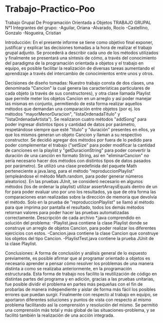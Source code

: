 # Trabajo-Practico-Poo
Trabajo Grupal De Programación Orientada a Objetos
TRABAJO GRUPAL N°1
Integrantes del grupo: 
-Aguilar, Oriana 
-Alvarado, Rocío 
-Castellino, Gonzalo
-Nogueira, Cristian

Introducción:
En el presente informe se tiene como objetivo final exponer, justificar y explicar las decisiones tomadas a la hora de realizar el trabajo grupal adjunto. 
Se procederá a describir cada uno de los métodos utilizados y finalmente se presentará una síntesis de cómo, a través del conocimiento del paradigma de la 
programación orientada a objetos y el trabajo en equipo, es posible facilitar la realización de diversas tareas aumentando el aprendizaje a través del intercambio
de conocimientos entre unos y otros.

Decisiones de diseño tomadas: 
Nuestro trabajo consta de dos clases, una denominada "Cancion" la cual genera las características particulares de cada objeto (a través de sus constructores), y otra 
clase llamada Playlist que permite meter los objetos Cancion en un arreglo y así poder manejar las mismas en conjunto, permitiendo de esta forma realizar aquellos métodos
que demandan una comparación entre objetos (por ej. los métodos "mayorMenorDuracion", "listaOrdenadaTitulo" y "listaOrdenadaArtista"). 
Se realizaron cuatro métodos "addSong" para poder ingresar distintos tipos y cantidad de datos por parámetro, respetándose siempre que esté "titulo" y "duración" presentes 
en ellos, ya que los mismos generan un objeto Cancion y llaman a su respectivo constructor. Se decidió agregar dos métodos por fuera de lo pedido para poder complementar el 
trabajo ("setSize" para poder modificar la cantidad de canciones en la playlist y "getDuracionString" para poder convertir la duración de una canción en formato String, así en 
"eliminarCancion" no sería necesario hacer dos métodos con distintos tipos de datos pasados por parámetro). Se utilizó una clase predefinida del paquete Math perteneciente a 
java.lang, para el método "reproduccionPlaylist" (empleándose el método Math.random, para poder generar números aleatorios). 
En las pruebas JUnit, se consideró necesario en algunos métodos (los de ordenar la playlist) utilizar assertArraysEquals dentro de un for para poder evaluar uno por uno los
resultados, ya que de otra forma las comparaciones eran realizadas sobre la dirección de memoria que devolvía el método. Solo en la prueba de "reproduccionPlaylist" se llamó 
al método para que imprima por pantalla el resultado, todos los demás métodos retornan valores para poder hacer las pruebas automatizadas correctamente.
Descripción de cada archivo *.java comprendido en solución del problema: -Playlist.java contiene la clase Playlist donde se construye un arreglo de objetos Cancion, para poder 
realizar los diferentes ejercicios con estos. -Cancion.java contiene la clase Cancion que construye los objetos del tipo Cancion. -PlaylistTest.java contiene la prueba JUnit de 
la clase Playlist.

Conclusiones:
A forma de conclusión y análisis general de lo expuesto previamente, es posible afirmar que al programar orientado a objetos es necesario aprender a pensar cómo resolver los 
problemas de una manera distinta a como se realizaba anteriormente, en la programación estructurada. Esta forma de trabajo nos facilito la reutilización de código en distintas 
partes del programa y en adición, gracias a las pruebas unitarias, fue posible dividir el problema en partes más pequeñas con el fin de probarlas de manera independiente y 
aislar de forma más fácil los posibles errores que puedan surgir.
Finalmente con respecto al trabajo en equipo, se aportaron diferentes soluciones y puntos de vista con respecto al mismo problema facilitando así la comprensión y resolución 
del mismo. Se permitió una comprensión más total y más global de las situaciones-problema, y se facilitó también la realización de una acción integrada. 

